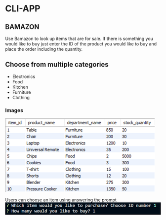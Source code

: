 # CLI-APP

## BAMAZON

 Use Bamazon to look up items that are for sale. If there is something you would like to buy just enter the ID of the product you would like to buy and place the order including the quantity. 

 ## Choose from multiple categories

 
 * Electronics
 * Food
 * Kitchen
 * Furniture
 * Clothing


 ### Images

 ![Database Table/mySQL](assets/images/DatabaseTable.PNG)

 Users can choose an item using answering the prompt
 ![Database Table/mySQL](assets/images/inquirer.PNG)

